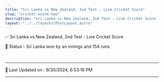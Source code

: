 ```yaml
---
title: "Sri Lanka vs New Zealand, 2nd Test - Live Cricket Score"
slug: "cricket-score-two"
description: "Sri Lanka vs New Zealand, 2nd Test - Live Cricket Score - Sri Lanka won by an innings and 154 runs."
layout: "../../layouts/PostLayout.astro"
--- 
```


✅ Sri Lanka vs New Zealand, 2nd Test - Live Cricket Score

📑 Status - Sri Lanka won by an innings and 154 runs

<br />

***

📝 Last Updated on : 9/30/2024, 6:53:16 PM

***

